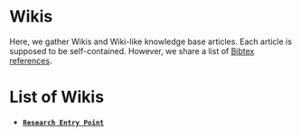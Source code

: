 # Wikis

Here, we gather Wikis and Wiki-like knowledge base articles.
Each article is supposed to be self-contained.
However, we share a list of [Bibtex references](./references.bib).


# List of Wikis

* [**`Research Entry Point`**](./research-entry-point/Main.md)
